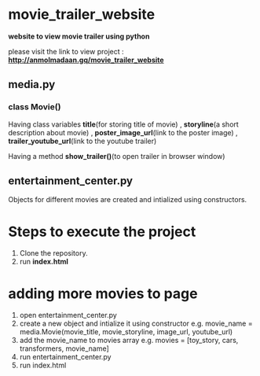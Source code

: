 # movie_trailer_website
**website to view movie trailer using python**

please visit the link to view project : **http://anmolmadaan.gq/movie_trailer_website**
## media.py
### class Movie()
Having class variables **title**(for storing title of movie) , **storyline**(a short description about movie) , **poster_image_url**(link to the poster image) , **trailer_youtube_url**(link to the youtube trailer)

Having a method **show_trailer()**(to open trailer in browser window)

## entertainment_center.py
Objects for different movies are created and intialized using constructors.

# Steps to execute the project
1. Clone the repository.
2. run **index.html**

# adding more movies to page
1. open entertainment_center.py
2. create a new object and intialize it using constructor
   e.g. movie_name = media.Movie(movie_title, movie_storyline, image_url, youtube_url)
3. add the movie_name to movies array
   e.g. movies = [toy_story, cars, transformers, movie_name]
4. run entertainment_center.py
5. run index.html      
